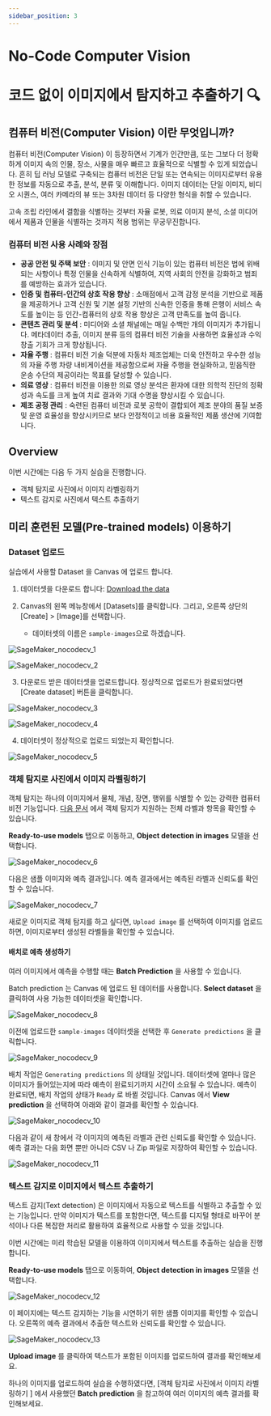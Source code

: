 ```yaml
---
sidebar_position: 3
---
```


# No-Code Computer Vision

# 코드 없이 이미지에서 탐지하고 추출하기 🔍
## 컴퓨터 비전(Computer Vision) 이란 무엇입니까?

컴퓨터 비전(Computer Vision) 이 등장하면서 기계가 인간만큼, 또는 그보다 더 정확하게 이미지 속의 인물, 장소, 사물을 매우 빠르고 효율적으로 식별할 수 있게 되었습니다. 흔히 딥 러닝 모델로 구축되는 컴퓨터 비전은 단일 또는 연속되는 이미지로부터 유용한 정보를 자동으로 추출, 분석, 분류 및 이해합니다. 이미지 데이터는 단일 이미지, 비디오 시퀀스, 여러 카메라의 뷰 또는 3차원 데이터 등 다양한 형식을 취할 수 있습니다.

고속 조립 라인에서 결함을 식별하는 것부터 자율 로봇, 의료 이미지 분석, 소셜 미디어에서 제품과 인물을 식별하는 것까지 적용 범위는 무궁무진합니다.

### 컴퓨터 비전 사용 사례와 장점
- **공공 안전 및 주택 보안** : 이미지 및 안면 인식 기능이 있는 컴퓨터 비전은 법에 위배되는 사항이나 특정 인물을 신속하게 식별하여, 지역 사회의 안전을 강화하고 범죄를 예방하는 효과가 있습니다.
- **인증 및 컴퓨터-인간의 상호 작용 향상** : 소매점에서 고객 감정 분석을 기반으로 제품을 제공하거나 고객 신원 및 기본 설정 기반의 신속한 인증을 통해 은행이 서비스 속도를 높이는 등 인간-컴퓨터의 상호 작용 향상은 고객 만족도를 높여 줍니다.
- **콘텐츠 관리 및 분석** : 미디어와 소셜 채널에는 매일 수백만 개의 이미지가 추가됩니다. 메타데이터 추출, 이미지 분류 등의 컴퓨터 비전 기술을 사용하면 효율성과 수익 창출 기회가 크게 향상됩니다.
- **자율 주행** : 컴퓨터 비전 기술 덕분에 자동차 제조업체는 더욱 안전하고 우수한 성능의 자율 주행 차량 내비게이션을 제공함으로써 자율 주행을 현실화하고, 믿음직한 운송 수단의 제공이라는 목표를 달성할 수 있습니다.
- **의료 영상** : 컴퓨터 비전을 이용한 의료 영상 분석은 환자에 대한 의학적 진단의 정확성과 속도를 크게 높여 치료 결과와 기대 수명을 향상시킬 수 있습니다.
- **제조 공정 관리** : 숙련된 컴퓨터 비전과 로봇 공학이 결합되어 제조 분야의 품질 보증 및 운영 효율성을 향상시키므로 보다 안정적이고 비용 효율적인 제품 생산에 기여합니다.

## Overview

이번 시간에는 다음 두 가지 실습을 진행합니다. 

- 객체 탐지로 사진에서 이미지 라벨링하기
- 텍스트 감지로 사진에서 텍스트 추출하기  
  
## 미리 훈련된 모델(Pre-trained models) 이용하기 

### Dataset 업로드

실습에서 사용할 Dataset 을 Canvas 에 업로드 합니다.

1. 데이터셋을 다운로드 합니다: [Download the data](https://static.us-east-1.prod.workshops.aws/public/968c6fb1-eb62-4247-bc1e-17a978e70e81/static/datasets/sample-images.zip)

2. Canvas의 왼쪽 메뉴창에서 [Datasets]를 클릭합니다. 그리고, 오른쪽 상단의 [Create] > [Image]를 선택합니다.
   - 데이터셋의 이름은 `sample-images`으로 하겠습니다.

![SageMaker_nocodecv_1](https://static.us-east-1.prod.workshops.aws/public/968c6fb1-eb62-4247-bc1e-17a978e70e81/static/lab11/datasets.png)

![SageMaker_nocodecv_2](https://static.us-east-1.prod.workshops.aws/public/968c6fb1-eb62-4247-bc1e-17a978e70e81/static/lab11/dataset-name.png)

3. 다운로드 받은 데이터셋을 업로드합니다. 정상적으로 업로드가 완료되었다면 [Create dataset] 버튼을 클릭합니다.

![SageMaker_nocodecv_3](https://static.us-east-1.prod.workshops.aws/public/968c6fb1-eb62-4247-bc1e-17a978e70e81/static/lab11/dataset-upload.png)

![SageMaker_nocodecv_4](https://static.us-east-1.prod.workshops.aws/public/968c6fb1-eb62-4247-bc1e-17a978e70e81/static/lab11/dataset-import.png)

4. 데이터셋이 정상적으로 업로드 되었는지 확인합니다.  

![SageMaker_nocodecv_5](https://static.us-east-1.prod.workshops.aws/public/968c6fb1-eb62-4247-bc1e-17a978e70e81/static/lab11/dataset-ready.png)

### 객체 탐지로 사진에서 이미지 라벨링하기 

객체 탐지는 하나의 이미지에서 물체, 개념, 장면, 행위를 식별할 수 있는 강력한 컴퓨터 비전 기능입니다. [다음 문서](https://docs.aws.amazon.com/ko_kr/rekognition/latest/dg/labels.html) 에서 객체 탐지가 지원하는 전체 라벨과 항목을 확인할 수 있습니다. 


**Ready-to-use models** 탭으로 이동하고, **Object detection in images** 모델을 선택합니다.

![SageMaker_nocodecv_6](https://static.us-east-1.prod.workshops.aws/public/968c6fb1-eb62-4247-bc1e-17a978e70e81/static/lab11/ready-to-use-models.png)

다음은 샘플 이미지와 예측 결과입니다. 예측 결과에서는 예측된 라벨과 신뢰도를 확인할 수 있습니다.  

![SageMaker_nocodecv_7](https://static.us-east-1.prod.workshops.aws/public/968c6fb1-eb62-4247-bc1e-17a978e70e81/static/lab11/object-detection-home.png)

새로운 이미지로 객체 탐지를 하고 싶다면, `Upload image` 를 선택하여 이미지를 업로드하면, 이미지로부터 생성된 라벨들을 확인할 수 있습니다.

#### 배치로 예측 생성하기

여러 이미지에서 예측을 수행할 때는 **Batch Prediction** 을 사용할 수 있습니다. 

Batch prediction 는 Canvas 에 업로드 된 데이터를 사용합니다. **Select dataset** 을 클릭하여 사용 가능한 데이터셋을 확인합니다.

![SageMaker_nocodecv_8](https://static.us-east-1.prod.workshops.aws/public/968c6fb1-eb62-4247-bc1e-17a978e70e81/static/lab11/select-dataset.png)

이전에 업로드한 `sample-images` 데이터셋을 선택한 후 `Generate predictions` 을 클릭합니다.

![SageMaker_nocodecv_9](https://static.us-east-1.prod.workshops.aws/public/968c6fb1-eb62-4247-bc1e-17a978e70e81/static/lab11/generate-predictions.png)

배치 작업은 `Generating predictions` 의 상태일 것입니다. 데이터셋에 얼마나 많은 이미지가 들어있는지에 따라 예측이 완료되기까지 시간이 소요될 수 있습니다. 예측이 완료되면, 배치 작업의 상태가 `Ready` 로 바뀔 것입니다. 
Canvas 에서 **View prediction** 을 선택하여 아래와 같이 결과를 확인할 수 있습니다. 

![SageMaker_nocodecv_10](https://static.us-east-1.prod.workshops.aws/public/968c6fb1-eb62-4247-bc1e-17a978e70e81/static/lab11/prediction-results.png)


다음과 같이 새 창에서 각 이미지의 예측된 라벨과 관련 신뢰도를 확인할 수 있습니다. 예측 결과는 다음 화면 뿐만 아니라 CSV 나 Zip 파일로 저장하여 확인할 수 있습니다. 

![SageMaker_nocodecv_11](https://static.us-east-1.prod.workshops.aws/public/968c6fb1-eb62-4247-bc1e-17a978e70e81/static/lab11/view-results.png)

### 텍스트 감지로 이미지에서 텍스트 추출하기      

텍스트 감지(Text detection) 은 이미지에서 자동으로 텍스트를 식별하고 추출할 수 있는 기능입니다. 만약 이미지가 텍스트를 포함한다면, 텍스트를 디지털 형태로 바꾸어 분석이나 다른 복잡한 처리로 활용하여 효율적으로 사용할 수 있을 것입니다. 

이번 시간에는 미리 학습된 모델을 이용하여 이미지에서 텍스트를 추출하는 실습을 진행합니다. 

**Ready-to-use models** 탭으로 이동하여, **Object detection in images** 모델을 선택합니다.

![SageMaker_nocodecv_12](https://static.us-east-1.prod.workshops.aws/public/968c6fb1-eb62-4247-bc1e-17a978e70e81/static/lab11/text-detection.png)

이 페이지에는 텍스트 감지하는 기능을 시연하기 위한 샘플 이미지를 확인할 수 있습니다. 
오른쪽의 예측 결과에서 추출한 텍스트와 신뢰도를 확인할 수 있습니다. 

![SageMaker_nocodecv_13](https://static.us-east-1.prod.workshops.aws/public/968c6fb1-eb62-4247-bc1e-17a978e70e81/static/lab11/text-detection-home.png)

**Upload image** 를 클릭하여 텍스트가 포함된 이미지를 업로드하여 결과를 확인해보세요.

하나의 이미지를 업로드하여 실습을 수행하였다면, [객체 탐지로 사진에서 이미지 라벨링하기 ] 에서 사용했던  **Batch prediction** 을 참고하여 여러 이미지의 예측 결과를 확인해보세요. 